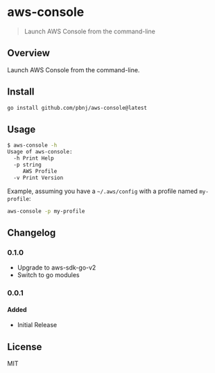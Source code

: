 # aws-console

> Launch AWS Console from the command-line

## Overview

Launch AWS Console from the command-line.

## Install

```sh
go install github.com/pbnj/aws-console@latest
```

## Usage

```sh
$ aws-console -h
Usage of aws-console:
  -h Print Help
  -p string
     AWS Profile
  -v Print Version
```

Example, assuming you have a `~/.aws/config` with a profile named `my-profile`:

```sh
aws-console -p my-profile
```

## Changelog

### 0.1.0

- Upgrade to aws-sdk-go-v2
- Switch to go modules

### 0.0.1

#### Added

- Initial Release

## License

MIT
